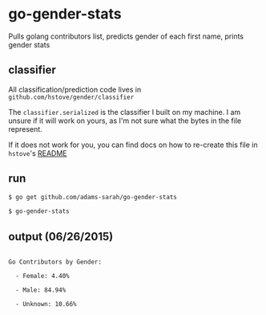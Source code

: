 # go-gender-stats
Pulls golang contributors list, predicts gender of each first name, prints gender stats

## classifier
All classification/prediction code lives in `github.com/hstove/gender/classifier`

The `classifier.serialized` is the classifier I built on my machine. I am unsure if it will work on yours, as I'm not sure what the bytes in the file represent.

If it does not work for you, you can find docs on how to re-create this file in `hstove`'s [README](https://github.com/hstove/gender/blob/master/README.md)

## run

```bash
$ go get github.com/adams-sarah/go-gender-stats

$ go-gender-stats
```

## output (06/26/2015)

```

Go Contributors by Gender:

  - Female: 4.40%

  - Male: 84.94%

  - Unknown: 10.66%

```
